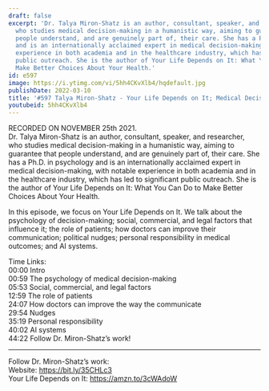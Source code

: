 ```yaml
---
draft: false
excerpt: 'Dr. Talya Miron-Shatz is an author, consultant, speaker, and researcher,
  who studies medical decision-making in a humanistic way, aiming to guarantee that
  people understand, and are genuinely part of, their care. She has a Ph.D. in psychology
  and is an internationally acclaimed expert in medical decision-making, with notable
  experience in both academia and in the healthcare industry, which has led to significant
  public outreach. She is the author of Your Life Depends on It: What You Can Do to
  Make Better Choices About Your Health.'
id: e597
image: https://i.ytimg.com/vi/5hh4CKvXlb4/hqdefault.jpg
publishDate: 2022-03-10
title: '#597 Talya Miron-Shatz - Your Life Depends on It; Medical Decision-Making'
youtubeid: 5hh4CKvXlb4
---
```

RECORDED ON NOVEMBER 25th 2021.  
Dr. Talya Miron-Shatz is an author, consultant, speaker, and researcher, who studies medical decision-making in a humanistic way, aiming to guarantee that people understand, and are genuinely part of, their care. She has a Ph.D. in psychology and is an internationally acclaimed expert in medical decision-making, with notable experience in both academia and in the healthcare industry, which has led to significant public outreach. She is the author of Your Life Depends on It: What You Can Do to Make Better Choices About Your Health.

In this episode, we focus on Your Life Depends on It. We talk about the psychology of decision-making; social, commercial, and legal factors that influence it; the role of patients; how doctors can improve their communication; political nudges; personal responsibility in medical outcomes; and AI systems.

Time Links:  
00:00 Intro  
00:59  The psychology of medical decision-making  
05:53  Social, commercial, and legal factors  
12:59  The role of patients  
24:07  How doctors can improve the way the communicate  
29:54  Nudges  
35:19  Personal responsibility  
40:02  AI systems  
44:22  Follow Dr. Miron-Shatz’s work!

---

Follow Dr. Miron-Shatz’s work:  
Website: https://bit.ly/35CHLc3  
Your Life Depends on It: https://amzn.to/3cWAdoW
